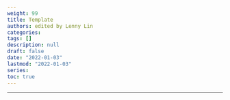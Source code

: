 ```yaml
---
weight: 99
title: Template
authors: edited by Lenny Lin
categories: 
tags: []
description: null
draft: false
date: "2022-01-03"
lastmod: "2022-01-03"
series: 
toc: true
---
```


<!--more-->
---
